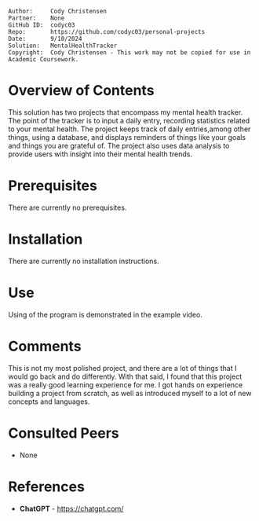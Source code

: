 ```
Author:     Cody Christensen
Partner:    None
GitHub ID:  codyc03
Repo:       https://github.com/codyc03/personal-projects
Date:       9/10/2024
Solution:   MentalHealthTracker
Copyright:  Cody Christensen - This work may not be copied for use in Academic Coursework.
```

# Overview of Contents
This solution has two projects that encompass my mental health tracker. The point of the tracker
is to input a daily entry, recording statistics related to your mental health. The project keeps
track of daily entries,among other things, using a database, and displays reminders of things
like your goals and things you are grateful of. The project also uses data analysis to provide
users with insight into their mental health trends.

# Prerequisites
There are currently no prerequisites.

# Installation
There are currently no installation instructions.

# Use
Using of the program is demonstrated in the example video.

# Comments
This is not my most polished project, and there are a lot of things that I would go back and do 
differently. With that said, I found that this project was a really good learning experience for 
me. I got hands on experience building a project from scratch, as well as introduced myself to a 
lot of new concepts and languages.

# Consulted Peers
* None

# References
* **ChatGPT** - https://chatgpt.com/
